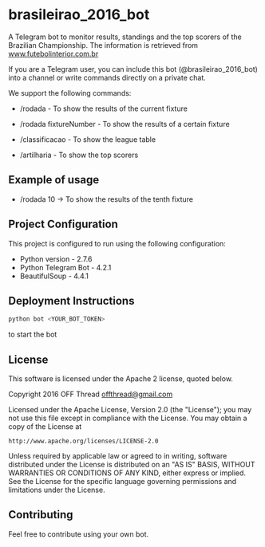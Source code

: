# brasileirao_2016_bot
A Telegram bot to monitor results, standings and the top scorers of the Brazilian Championship. The information is retrieved from www.futebolinterior.com.br

If you are a Telegram user, you can include this bot (@brasileirao_2016_bot) into a channel or write commands directly on a private chat.

We support the following commands:

* /rodada - To show the results of the current fixture

* /rodada fixtureNumber - To show the results of a certain fixture

* /classificacao - To show the league table

* /artilharia - To show the top scorers

## Example of usage ##
* /rodada 10 -> To show the results of the tenth fixture

## Project Configuration ##

This project is configured to run using the following configuration:

* Python version - 2.7.6
* Python Telegram Bot - 4.2.1
* BeautifulSoup - 4.4.1

## Deployment Instructions ##

```python
python bot <YOUR_BOT_TOKEN>
```
to start the bot

## License ##
This software is licensed under the Apache 2 license, quoted below.

Copyright 2016 OFF Thread <offthread@gmail.com>

Licensed under the Apache License, Version 2.0 (the "License"); you may not
use this file except in compliance with the License. You may obtain a copy of
the License at

    http://www.apache.org/licenses/LICENSE-2.0

Unless required by applicable law or agreed to in writing, software
distributed under the License is distributed on an "AS IS" BASIS, WITHOUT
WARRANTIES OR CONDITIONS OF ANY KIND, either express or implied. See the
License for the specific language governing permissions and limitations under
the License.

## Contributing ##

Feel free to contribute using your own bot.
